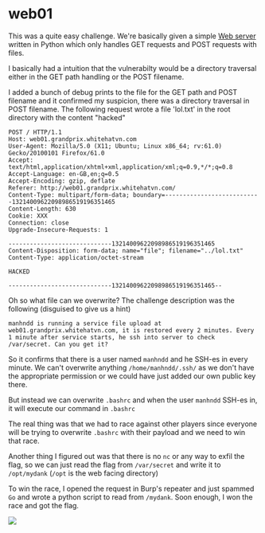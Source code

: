 # web01

This was a quite easy challenge. We're basically given a simple [Web server](web01/server.py) written in Python which only handles GET requests and POST requests with files.

I basically had a intuition that the vulnerabilty would be a directory traversal either in the GET path handling or the POST filename.

I added a bunch of debug prints to the file for the GET path and POST filename and it confirmed my suspicion, there was a directory traversal in POST filename. The following request wrote a file 'lol.txt' in the root directory with the content "hacked"

```
POST / HTTP/1.1
Host: web01.grandprix.whitehatvn.com
User-Agent: Mozilla/5.0 (X11; Ubuntu; Linux x86_64; rv:61.0) Gecko/20100101 Firefox/61.0
Accept: text/html,application/xhtml+xml,application/xml;q=0.9,*/*;q=0.8
Accept-Language: en-GB,en;q=0.5
Accept-Encoding: gzip, deflate
Referer: http://web01.grandprix.whitehatvn.com/
Content-Type: multipart/form-data; boundary=---------------------------13214009622098986519196351465
Content-Length: 630
Cookie: XXX
Connection: close
Upgrade-Insecure-Requests: 1

-----------------------------13214009622098986519196351465
Content-Disposition: form-data; name="file"; filename="../lol.txt"
Content-Type: application/octet-stream

HACKED

-----------------------------13214009622098986519196351465--
```

Oh so what file can we overwrite? The challenge description was the following (disguised to give us a hint)

```
manhndd is running a service file upload at web01.grandprix.whitehatvn.com, it is restored every 2 minutes. Every 1 minute after service starts, he ssh into server to check /var/secret. Can you get it?
```

So it confirms that there is a user named `manhndd` and he SSH-es in every minute. We can't overwrite anything `/home/manhndd/.ssh/` as we don't have the appropriate permission or we could have just added our own public key there.

But instead we can overwrite `.bashrc` and when the user `manhndd` SSH-es in, it will execute our command in `.bashrc`

The real thing was that we had to race against other players since everyone will be trying to overwrite `.bashrc` with their payload and we need to win that race.

Another thing I figured out was that there is no `nc` or any way to exfil the flag, so we can just read the flag from `/var/secret` and write it to `/opt/mydank` (`/opt` is the web facing directory)

To win the race, I opened the request in Burp's repeater and just spammed `Go` and wrote a python script to read from `/mydank`. Soon enough, I won the race and got the flag.

![](web01/burp.png)

```
